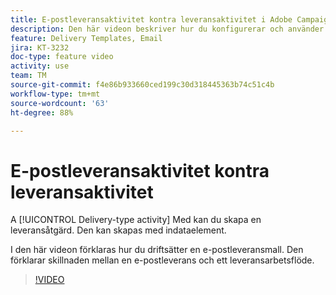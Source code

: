 ```yaml
---
title: E-postleveransaktivitet kontra leveransaktivitet i Adobe Campaign Classic
description: Den här videon beskriver hur du konfigurerar och använder en leveransmall.
feature: Delivery Templates, Email
jira: KT-3232
doc-type: feature video
activity: use
team: TM
source-git-commit: f4e86b933660ced199c30d318445363b74c51c4b
workflow-type: tm+mt
source-wordcount: '63'
ht-degree: 88%

---
```



# E-postleveransaktivitet kontra leveransaktivitet

A [!UICONTROL Delivery-type activity] Med kan du skapa en leveransåtgärd. Den kan skapas med indataelement.

I den här videon förklaras hur du driftsätter en e-postleveransmall. Den förklarar skillnaden mellan en e-postleverans och ett leveransarbetsflöde.

>[!VIDEO](https://video.tv.adobe.com/v/24065?quality=12&learn=on)
